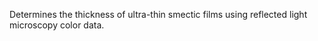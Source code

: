 
Determines the thickness of ultra-thin smectic films using reflected light microscopy color data. 

